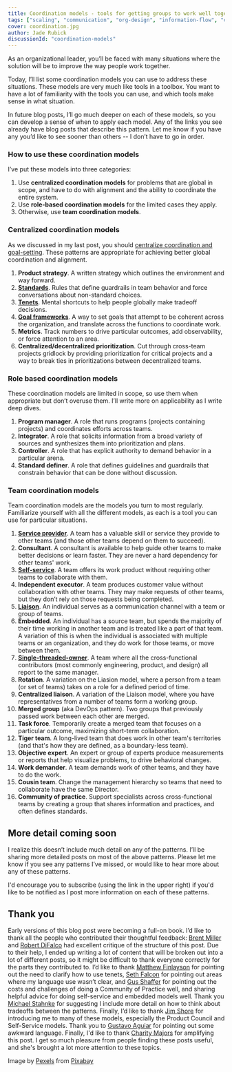 ```yaml
---
title: Coordination models - tools for getting groups to work well together
tags: ["scaling", "communication", "org-design", "information-flow", "coordination-models"]
cover: coordination.jpg
author: Jade Rubick
discussionId: "coordination-models"
---
```


<re-img src="coordination.jpg"></re-img>

As an organizational leader, you’ll be faced with many situations where the solution will be to improve the way people work together. 

Today, I’ll list some coordination models you can use to address these situations. These models are very much like tools in a toolbox. You want to have a lot of familiarity with the tools you can use, and which tools make sense in what situation. 

In future blog posts, I’ll go much deeper on each of these models, so you can develop a sense of when to apply each model. Any of the links you see already have blog posts that describe this pattern. Let me know if you have any you’d like to see sooner than others -- I don’t have to go in order.

### How to use these coordination models

I’ve put these models into three categories:

1. Use **centralized coordination models** for problems that are global in scope, and have to do with alignment and the ability to coordinate the entire system. 
2. Use **role-based coordination models** for the limited cases they apply.
3. Otherwise, use **team coordination models**.


### Centralized coordination models

As we discussed in my last post, you should [centralize coordination and goal-setting](/how-to-build-silos-and-decrease-collaboration/). These patterns are appropriate for achieving better global coordination and alignment. 

1. **Product strategy**. A written strategy which outlines the environment and way forward. 
2. **[Standards](/exploration-and-exploitation-in-technical-standards/)**. Rules that define guardrails in team behavior and force conversations about non-standard choices.
3. **[Tenets](/tenets-for-faster-decisionmaking/)**. Mental shortcuts to help people globally make tradeoff decisions.
4. **[Goal frameworks](/advice-for-using-goal-frameworks/)**. A way to set goals that attempt to be coherent across the organization, and translate across the functions to coordinate work.
5. **Metrics**. Track numbers to drive particular outcomes, add observability, or force attention to an area.
6. **Centralized/decentralized prioritization**. Cut through cross-team projects gridlock by providing prioritization for critical projects and a way to break ties in prioritizations between decentralized teams.


### Role based coordination models

These coordination models are limited in scope, so use them when appropriate but don’t overuse them. I’ll write more on applicability as I write deep dives.

1. **Program manager**. A role that runs programs (projects containing projects) and coordinates efforts across teams. 
2. **Integrator**. A role that solicits information from a broad variety of sources and synthesizes them into prioritization and plans. 
3. **Controller**. A role that has explicit authority to demand behavior in a particular arena. 
4. **Standard definer**. A role that defines guidelines and guardrails that constrain behavior that can be done without discussion.


### Team coordination models

Team coordination models are the models you turn to most regularly. Familiarize yourself with all the different models, as each is a tool you can use for particular situations. 

1. **[Service provider](/service-provider-model/)**. A team has a valuable skill or service they provide to other teams (and those other teams depend on them to succeed).
2. **Consultant**. A consultant is available to help guide other teams to make better decisions or learn faster. They are never a hard dependency for other teams' work.
3. **[Self-service](/platform-teams-and-the-self-service-model/)**. A team offers its work product without requiring other teams to collaborate with them.
4. **Independent executor**. A team produces customer value without collaboration with other teams. They may make requests of other teams, but they don’t rely on those requests being completed.
5. **[Liaison](/liaison-model/)**. An individual serves as a communication channel with a team or group of teams.
6. **Embedded**. An individual has a source team, but spends the majority of their time working in another team and is treated like a part of that team. A variation of this is when the individual is associated with multiple teams or an organization, and they do work for those teams, or move between them. 
7. **[Single-threaded-owner](/implementing-amazons-single-threaded-owner-model/)**. A team where all the cross-functional contributors (most commonly engineering, product, and design) all report to the same manager.  
8. **Rotation**. A variation on the Liasion model, where a person from a team (or set of teams) takes on a role for a defined period of time.
9. **Centralized liaison**. A variation of the Liaison model, where you have representatives from a number of teams form a working group. 
10. **Merged group** (aka DevOps pattern). Two groups that previously passed work between each other are merged. 
11. **Task force**. Temporarily create a merged team that focuses on a particular outcome, maximizing short-term collaboration. 
12. **Tiger team**. A long-lived team that does work in other team's territories (and that's how they are defined, as a boundary-less team). 
13. **Objective expert**. An expert or group of experts produce measurements or reports that help visualize problems, to drive behavioral changes.
14. **Work demander**. A team demands work of other teams, and they have to do the work. 
15. **Cousin team**. Change the management hierarchy so teams that need to collaborate have the same Director. 
16. **Community of practice**. Support specialists across cross-functional teams by creating a group that shares information and practices, and often defines standards.


## More detail coming soon

I realize this doesn’t include much detail on any of the patterns. I’ll be sharing more detailed posts on most of the above patterns. Please let me know if you see any patterns I’ve missed, or would like to hear more about any of these patterns. 

I'd encourage you to subscribe (using the link in the upper right) if you'd like to be notified as I post more information on each of these patterns.

## Thank you

Early versions of this blog post were becoming a full-on book. I’d like to thank all the people who contributed their thoughtful feedback: [Brent Miller](https://www.linkedin.com/in/foliosus/) and [Robert DiFalco](https://www.linkedin.com/in/robert-difalco-a40378/) had excellent critique of the structure of this post. Due to their help, I ended up writing a lot of content that will be broken out into a lot of different posts, so it might be difficult to thank everyone correctly for the parts they contributed to. I’d like to thank [Matthew Finlayson](https://www.linkedin.com/in/matthewfinlayson1/) for pointing out the need to clarify how to use tenets, [Seth Falcon](https://www.linkedin.com/in/sethfalcon/) for pointing out areas where my language use wasn’t clear, and [Gus Shaffer](https://www.linkedin.com/in/gusshaffer/) for pointing out the costs and challenges of doing a Community of Practice well, and sharing helpful advice for doing self-service and embedded models well. Thank you [Michael Stahnke](https://www.linkedin.com/in/mstahnke/) for suggesting I include more detail on how to think about tradeoffs between the patterns. Finally, I’d like to thank [Jim Shore](https://www.jamesshore.com) for introducing me to many of these models, especially the Product Council and Self-Service models. Thank you to [Gustavo Aguiar](https://www.linkedin.com/in/gustavo-aguiar/) for pointing out some awkward language. Finally, I'd like to thank [Charity Majors](https://charity.wtf) for amplifying this post. I get so much pleasure from people finding these posts useful, and she's brought a lot more attention to these topics. 

Image by <a href="https://pixabay.com/users/pexels-2286921/?utm_source=link-attribution&amp;utm_medium=referral&amp;utm_campaign=image&amp;utm_content=1850711">Pexels</a> from <a href="https://pixabay.com/?utm_source=link-attribution&amp;utm_medium=referral&amp;utm_campaign=image&amp;utm_content=1850711">Pixabay</a>
